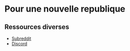 # Pour une nouvelle republique

## Ressources diverses
- [Subreddit](https://www.reddit.com/r/AssembleeConstituante/) 
- [Discord](https://discord.gg/tYPbUvDN)
